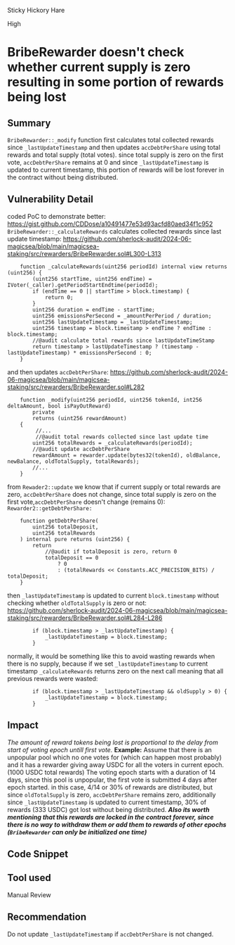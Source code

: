 Sticky Hickory Hare

High

# BribeRewarder doesn't check whether current supply is zero resulting in some portion of rewards being lost

## Summary
`BribeRewarder::_modify` function first calculates total collected rewards since `_lastUpdateTimestamp` and then updates `accDebtPerShare` using total rewards and total supply (total votes).
since total supply is zero on the first vote, `accDebtPerShare` remains at  0 and since `_lastUpdateTimestamp` is updated to current timestamp, this portion of rewards will be lost forever in the contract without being distributed.

## Vulnerability Detail
coded PoC to demonstrate better:
https://gist.github.com/CDDose/a10491477e53d93acfd80aed34f1c952
`BribeRewarder::_calculateRewards` calculates collected rewards since last update timestamp:
https://github.com/sherlock-audit/2024-06-magicsea/blob/main/magicsea-staking/src/rewarders/BribeRewarder.sol#L300-L313
```solidity
    function _calculateRewards(uint256 periodId) internal view returns (uint256) {
        (uint256 startTime, uint256 endTime) = IVoter(_caller).getPeriodStartEndtime(periodId);
        if (endTime == 0 || startTime > block.timestamp) {
            return 0;
        }
        uint256 duration = endTime - startTime;
        uint256 emissionsPerSecond = _amountPerPeriod / duration;
        uint256 lastUpdateTimestamp = _lastUpdateTimestamp;
        uint256 timestamp = block.timestamp > endTime ? endTime : block.timestamp;
        //@audit calculate total rewards since lastUpdateTimeStamp
        return timestamp > lastUpdateTimestamp ? (timestamp - lastUpdateTimestamp) * emissionsPerSecond : 0;
    }
```
and then updates `accDebtPerShare`:
https://github.com/sherlock-audit/2024-06-magicsea/blob/main/magicsea-staking/src/rewarders/BribeRewarder.sol#L282
```solidity
    function _modify(uint256 periodId, uint256 tokenId, int256 deltaAmount, bool isPayOutReward)
        private
        returns (uint256 rewardAmount)
    {
         //... 
         //@audit total rewards collected since last update time
        uint256 totalRewards = _calculateRewards(periodId);
        //@audit update accDebtPerShare
        rewardAmount = rewarder.update(bytes32(tokenId), oldBalance, newBalance, oldTotalSupply, totalRewards);
        //...
    }
```
from `Rewader2::update` we know that if current supply or total rewards are zero, `accDebtPerShare` does not change, since total supply is zero on the first vote,`accDebtPerShare` doesn't change  (remains 0):
`Rewarder2::getDebtPerShare:`
```solidity
    function getDebtPerShare(
        uint256 totalDeposit,
        uint256 totalRewards
    ) internal pure returns (uint256) {
        return
            //@audit if totalDeposit is zero, return 0
            totalDeposit == 0
                ? 0
                : (totalRewards << Constants.ACC_PRECISION_BITS) / totalDeposit;
    }
```
then `_lastUpdateTimestamp` is updated to current `block.timestamp` without checking whether `oldTotalSupply` is zero or not:
https://github.com/sherlock-audit/2024-06-magicsea/blob/main/magicsea-staking/src/rewarders/BribeRewarder.sol#L284-L286
```solidity
        if (block.timestamp > _lastUpdateTimestamp) {
            _lastUpdateTimestamp = block.timestamp;
        }
```
normally, it would be something like this to avoid wasting rewards when there is no supply, because if we set `_lastUpdateTimestamp` to current timestamp `_calculateRewards` returns zero on the next call meaning that all previous rewards were wasted:
```solidity
        if (block.timestamp > _lastUpdateTimestamp && oldSupply > 0) {
            _lastUpdateTimestamp = block.timestamp;
        }
```
## Impact
_The amount of reward tokens being lost is proportional to the delay from start of voting epoch untill first vote._
**Example:**
Assume that there is an unpopular pool which no one votes for (which can happen most probably) and it has a rewarder giving away USDC for all the voters in current epoch. (1000 USDC total rewards)
The voting epoch starts with a duration of 14 days, since this pool is unpopular, the first vote is submitted 4 days after epoch started. in this case, 4/14 or 30% of rewards are distributed, but since `oldTotalSupply` is zero, `accDebtPerShare` remains zero, additionally since `_lastUpdateTimestamp` is updated to current timestamp, 30% of rewards (333 USDC) got lost without being distributed.
**_Also its worth mentioning that this rewards are locked in the contract forever, since there is no way to withdraw them or add them to rewards of other epochs (`BribeRewarder` can only be initialized one time)_**

## Code Snippet

## Tool used

Manual Review

## Recommendation
Do not update `_lastUpdateTimestamp` if `accDebtPerShare` is not changed.